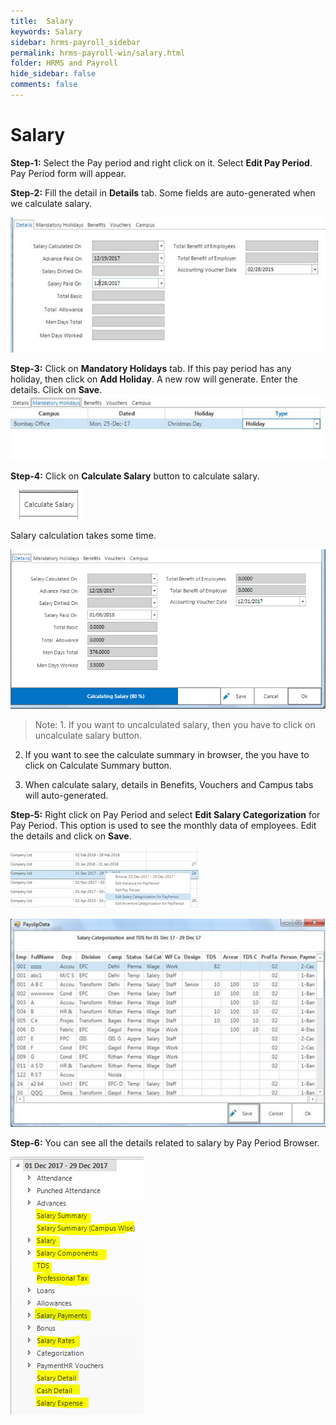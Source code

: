 ```yaml
---
title:  Salary
keywords: Salary
sidebar: hrms-payroll_sidebar
permalink: hrms-payroll-win/salary.html
folder: HRMS and Payroll
hide_sidebar: false
comments: false
---
```


# Salary

 

**Step-1:** Select the Pay period and right click on it. Select **Edit Pay Period**. Pay Period form will appear.

**Step-2:** Fill the detail in **Details** tab. Some fields are auto-generated when we calculate salary.

![](/images/salary-details-tab.jpg)

**Step-3:** Click on **Mandatory Holidays** tab. If this pay period has any holiday, then click on **Add Holiday**. A new row will generate. Enter the details. Click on **Save**.
![](/images/mandatory-holidays.jpg)


**Step-4:** Click on **Calculate Salary** button to calculate salary.

![](/images/calculate-salary.png)

Salary calculation takes some time.

 ![](/images/calculating-salary.png)

 

> Note: 1. If you want to uncalculated salary, then you have to click on uncalculate salary button.

2. If you want to see the calculate summary in browser, the you have to click on Calculate Summary button. 

3. When calculate salary, details in Benefits, Vouchers and Campus tabs will auto-generated.

**Step-5:** Right click on Pay Period and select **Edit Salary Categorization** for Pay Period. This option is used to see the monthly data of employees. Edit the details and click on **Save**.

 
![](/images/edit-salary-cat.jpg)

![](/images/payslipdata.jpg)
 

**Step-6:** You can see all the details related to salary by Pay Period Browser.

![](/images/pay-period-browser.png)

